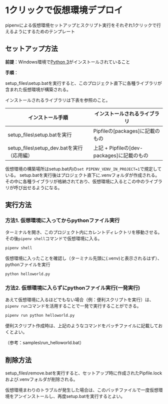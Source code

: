 # 1クリックで仮想環境デプロイ

pipenvによる仮想環境セットアップとスクリプト実行をそれぞれ1クリックで行えるようにするためのテンプレート

## セットアップ方法

**前提**：Windows環境で[Python 3](https://www.python.org/)がインストールされていること

**手順**：

setup_files\setup.batを実行すると、このプロジェクト直下に各種ライブラリが含まれた仮想環境が構築される。

インストールされるライブラリは下表を参照のこと。

| インストール手順 | インストールされるライブラリ |
|----------------|----------------------------|
| setup_files\setup.batを実行 | Pipfileの[packages]に記載のもの |
| setup_files\setup_dev.batを実行（応用編） | 上記 + Pipfileの[dev-packages]に記載のもの |


仮想環境の構築場所はsetup.bat内の`set PIPENV_VENV_IN_PROJECT=1`で規定している。
setup.batを実行後はプロジェクト直下に.venvフォルダが作成される。
その中に各種ライブラリが格納されており、仮想環境に入るとこの中のライブラリが呼び出せるようになる。


## 実行方法

### 方法1. 仮想環境に入ってからpythonファイル実行

ターミナルを開き、このプロジェクト内にカレントディレクトリを移動させる。
その後`pipenv shell`コマンドで仮想環境に入る。

```sh
pipenv shell
```

仮想環境に入ったことを確認し（ターミナル先頭に(.venv)と表示されるはず）、pythonファイルを実行

```sh
python helloworld.py
```

### 方法2. 仮想環境に入らずにpythonファイル実行(一発実行)

あえて仮想環境に入るほどでもない場合（例：便利スクリプトを実行）は、
`pipenv run`コマンドを活用することで一発で実行することができる。

```sh
pipenv run python helloworld.py
```

便利スクリプト作成時は、上記のようなコマンドをバッチファイルに記載しておくとよい。

（参考：samples\run_helloworld.bat）

## 削除方法

setup_files\remove.batを実行すると、セットアップ時に作成されたPipfile.lockおよび.venvフォルダが削除される。

仮想環境まわりのトラブルが発生した場合は、このバッチファイルで一度仮想環境をアンインストールし、再度setup.batを実行するとよい。
